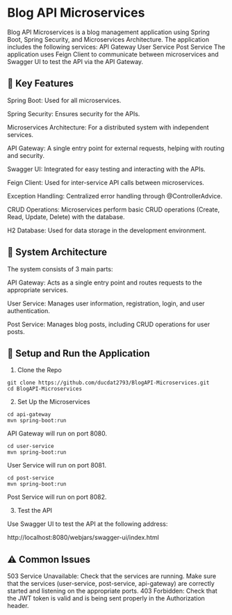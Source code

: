 # Blog API Microservices 
Blog API Microservices is a blog management application using Spring Boot, Spring Security, and Microservices Architecture. The application includes the following services:
API Gateway
User Service
Post Service
The application uses Feign Client to communicate between microservices and Swagger UI to test the API via the API Gateway.

## 📌 Key Features

Spring Boot: Used for all microservices.

Spring Security: Ensures security for the APIs.

Microservices Architecture: For a distributed system with independent services.

API Gateway: A single entry point for external requests, helping with routing and security.

Swagger UI: Integrated for easy testing and interacting with the APIs.

Feign Client: Used for inter-service API calls between microservices.

Exception Handling: Centralized error handling through @ControllerAdvice.

CRUD Operations: Microservices perform basic CRUD operations (Create, Read, Update, Delete) with the database.

H2 Database: Used for data storage in the development environment.

## 🚀 System Architecture
The system consists of 3 main parts:

API Gateway: Acts as a single entry point and routes requests to the appropriate services.

User Service: Manages user information, registration, login, and user authentication.

Post Service: Manages blog posts, including CRUD operations for user posts.

## 🔧 Setup and Run the Application
1. Clone the Repo
```
git clone https://github.com/ducdat2793/BlogAPI-Microservices.git
cd BlogAPI-Microservices
```
2. Set Up the Microservices
```
cd api-gateway
mvn spring-boot:run
```
API Gateway will run on port 8080.
```
cd user-service
mvn spring-boot:run
```
User Service will run on port 8081.
```
cd post-service
mvn spring-boot:run
```
Post Service will run on port 8082.

3. Test the API
   
Use Swagger UI to test the API at the following address:

http://localhost:8080/webjars/swagger-ui/index.html

## ⚠️ Common Issues
503 Service Unavailable: Check that the services are running. Make sure that the services (user-service, post-service, api-gateway) are correctly started and listening on the appropriate ports.
403 Forbidden: Check that the JWT token is valid and is being sent properly in the Authorization header.
